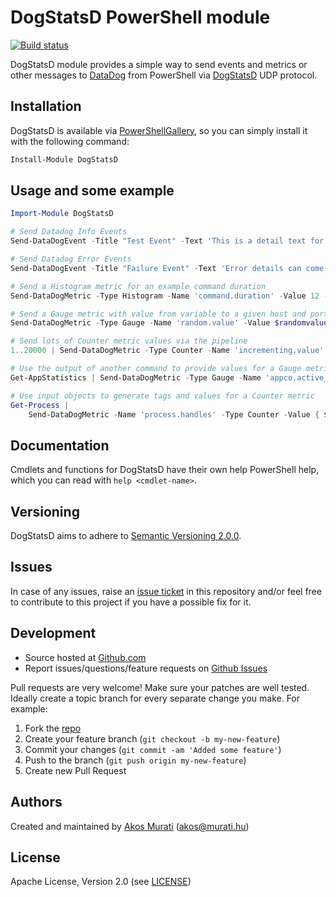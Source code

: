 DogStatsD PowerShell module
===============================

[![Build status](https://ci.appveyor.com/api/projects/status/bl2wph41xk6r80ey?svg=true)](https://ci.appveyor.com/project/muratiakos/dogstatsd)

DogStatsD module provides a simple way to send events and metrics or other
messages to [DataDog][datadog] from PowerShell via [DogStatsD][dogstatsd] UDP protocol.

## Installation
DogStatsD is available via [PowerShellGallery][PowerShellGallery], so you can simply install it with the following command:
```powershell
Install-Module DogStatsD
```

## Usage and some example
```powershell
Import-Module DogStatsD

# Send Datadog Info Events
Send-DataDogEvent -Title "Test Event" -Text 'This is a detail text for a info event'

# Send Datadog Error Events
Send-DataDogEvent -Title "Failure Event" -Text 'Error details can come here' -AlertType error

# Send a Histogram metric for an example command duration
Send-DataDogMetric -Type Histogram -Name 'command.duration' -Value 12 -Tag @("command:my_command_name")

# Send a Gauge metric with value from variable to a given host and port
Send-DataDogMetric -Type Gauge -Name 'random.value' -Value $randomvalue -ComputerName 192.168.0.1 -Port 8125

# Send lots of Counter metric values via the pipeline
1..20000 | Send-DataDogMetric -Type Counter -Name 'incrementing.value' -Value { $_ }

# Use the output of another command to provide values for a Gauge metric
Get-AppStatistics | Send-DataDogMetric -Type Gauge -Name 'appco.active_users' -Value { $_.ActiveUsers }

# Use input objects to generate tags and values for a Counter metric
Get-Process |
    Send-DataDogMetric -Name 'process.handles' -Type Counter -Value { $_.Handles } -Tag { @("process:$($_.ProcessName)","pid:$($_.Id)") }
```

## Documentation
Cmdlets and functions for DogStatsD have their own help PowerShell help, which
you can read with `help <cmdlet-name>`.

## Versioning
DogStatsD aims to adhere to [Semantic Versioning 2.0.0][semver].

## Issues
In case of any issues, raise an [issue ticket][issues] in this repository and/or
feel free to contribute to this project if you have a possible fix for it.

## Development
* Source hosted at [Github.com][repo]
* Report issues/questions/feature requests on [Github Issues][issues]

Pull requests are very welcome! Make sure your patches are well tested.
Ideally create a topic branch for every separate change you make. For
example:

1. Fork the [repo][repo]
2. Create your feature branch (`git checkout -b my-new-feature`)
3. Commit your changes (`git commit -am 'Added some feature'`)
4. Push to the branch (`git push origin my-new-feature`)
5. Create new Pull Request

## Authors
Created and maintained by [Akos Murati][muratiakos] (<akos@murati.hu>)

## License
Apache License, Version 2.0 (see [LICENSE][LICENSE])

[repo]: https://github.com/murati-hu/DogStatsD
[issues]: https://github.com/murati-hu/DogStatsD/issues
[muratiakos]: http://murati.hu
[license]: LICENSE
[semver]: http://semver.org/
[psget]: http://psget.net/
[download]: https://github.com/murati-hu/DogStatsD/archive/latest.zip
[PowerShellGallery]: https://www.powershellgallery.com
[datadog]: https://www.datadoghq.com/
[dogstatsd]: http://docs.datadoghq.com/guides/dogstatsd/
